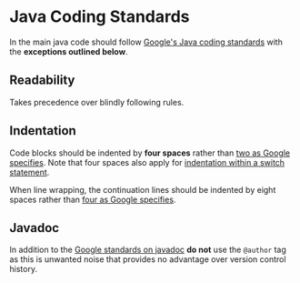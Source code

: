 Java Coding Standards
=====================

In the main java code should follow [Google's Java coding standards](https://google.github.io/styleguide/javaguide.html) with the **exceptions outlined below**.

Readability
-----------

Takes precedence over blindly following rules.

Indentation
-----------

Code blocks should be indented by **four spaces** rather than [two as Google specifies](https://google.github.io/styleguide/javaguide.html#s4.2-block-indentation).  Note that four spaces also apply for [indentation within a switch statement](https://google.github.io/styleguide/javaguide.html#s4.8.4.1-switch-indentation).

When line wrapping, the continuation lines should be indented by eight spaces rather than [four as Google specifies](https://google.github.io/styleguide/javaguide.html#s4.5.2-line-wrapping-indent).

Javadoc
-------

In addition to the [Google standards on javadoc](https://google.github.io/styleguide/javaguide.html#s7-javadoc) **do not** use the `@author` tag as this is unwanted noise that provides no advantage over version control history.
